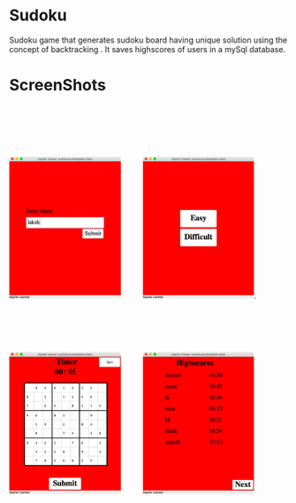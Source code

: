 # Sudoku
Sudoku game that generates sudoku board having unique solution using the concept of backtracking . It saves highscores of users in a mySql database.

# ScreenShots

<img src="sudoku/screens/Screen%20Shot%202017-11-08%20at%2010.01.32%20AM.png" width="40%"><img height="350" hspace="20"/><img src="sudoku/screens/Screen%20Shot%202017-11-08%20at%2010.01.45%20AM.png" width="40%">.
<img src="sudoku/screens/Screen%20Shot%202017-11-08%20at%2010.01.49%20AM.png" width="40%"><img height="350" hspace="20"/><img src="sudoku/screens/Screen%20Shot%202017-11-08%20at%2010.02.10%20AM.png" width="40%">
